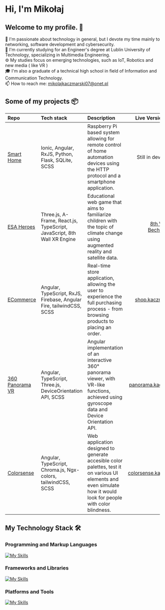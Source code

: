 # Hi, I'm Mikołaj 

## Welcome to my profile. 🤝

👾 I'm passionate about technology in general, but I devote my time mainly to networking, software development and cybersecurity.  <br>
🔬 I'm currently studying for an Engineer's degree at Lublin University of Technology, specializing in Multimedia Engineering. <br>
⚙️ My studies focus on emerging technologies, such as IoT, Robotics and new media ( like VR ) <br>
🎓 I'm also a graduate of a technical high school in field of Information and Communication Technology. <br>
📫 How to reach me: mikolajkaczmarski07@onet.pl

## Some of my projects 📦
| Repo  | Tech stack | Description | Live Version & Links |
|:---|:---|:---|:---:|
| [Smart Home](https://github.com/MKaczmarski07/smart-home) | Ionic, Angular, RxJS, Python, Flask, SQLite, SCSS  | Raspberry Pi based system allowing for remote control of home automation devices using the HTTP protocol and a smartphone application. | Still in development |
|[ESA Heroes](https://www.8thwall.com/newspacefoundation/esa-heroes/code/) | Three.js, A-Frame, React.js, TypeScript, JavaScript, 8th Wall XR Engine |  Educational web game that aims to familiarize children with the topic of climate change using augmented reality and satellite data. | [8th Wall](https://www.8thwall.com/newspacefoundation/esa-heroes) <br/> [Bechance](https://www.behance.net/gallery/186769307/ESA-Heroes)|
| [ECommerce](https://github.com/MKaczmarski07/E-Commerce) | Angular, TypeScript, RxJS, Firebase, Angular Fire, tailwindCSS, SCSS  | Real-time store application, allowing the user to experience the full purchasing process - from browsing products to placing an order.  | [shop.kaczmarski.dev](https://shop.kaczmarski.dev) |
| [360 Panorama VR](https://github.com/MKaczmarski07/360-Panorama-VR) | Angular, TypeScript, Three.js, DeviceOrientation API, SCSS  | Angular implementation of an interactive 360° panorama viewer, with VR-like functions, achieved using gyroscope data and Device Orientation API. | [panorama.kaczmarski.dev](https://panorama.kaczmarski.dev) |
| [Colorsense](https://github.com/MKaczmarski07/Colorsense) | Angular, TypeScript, Chroma.js, Ngx-colors, tailwindCSS, SCSS | Web application designed to generate accesible color palettes, test it on various UI elements and even simulate how it would look for people with color blindness. | [colorsense.kaczmarski.dev](https://colorsense.kaczmarski.dev) |


##  My Technology Stack 🛠️
### Programming and Markup Languages
[![My Skills](https://skillicons.dev/icons?i=python,ts,js,html,css)](https://skillicons.dev)

### Frameworks and Libraries
[![My Skills](https://skillicons.dev/icons?i=angular,rxjs,tailwind,threejs,scss,materialui,flask)](https://skillicons.dev)

### Platforms and Tools
[![My Skills](https://skillicons.dev/icons?i=linux,firebase,bash,raspberrypi,arduino,git,illustrator)](https://skillicons.dev)


